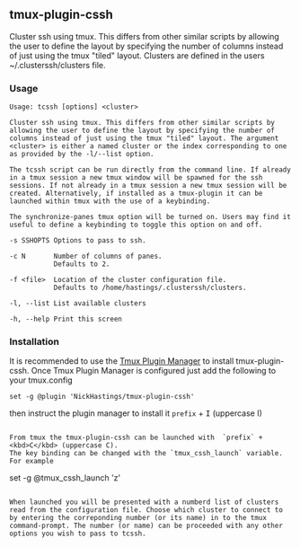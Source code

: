 ## tmux-plugin-cssh

Cluster ssh using tmux. This differs from other similar scripts by
allowing the user to define the layout by specifying the number of
columns instead of just using the tmux "tiled" layout. Clusters are
defined in the users ~/.clusterssh/clusters file.

### Usage

```
Usage: tcssh [options] <cluster>

Cluster ssh using tmux. This differs from other similar scripts by
allowing the user to define the layout by specifying the number of
columns instead of just using the tmux "tiled" layout. The argument
<cluster> is either a named cluster or the index corresponding to one
as provided by the -l/--list option.

The tcssh script can be run directly from the command line. If already
in a tmux session a new tmux window will be spawned for the ssh
sessions. If not already in a tmux session a new tmux session will be
created. Alternatively, if installed as a tmux-plugin it can be
launched within tmux with the use of a keybinding.

The synchronize-panes tmux option will be turned on. Users may find it
useful to define a keybinding to toggle this option on and off.

-s SSHOPTS Options to pass to ssh.

-c N       Number of columns of panes.
           Defaults to 2.

-f <file>  Location of the cluster configuration file.
           Defaults to /home/hastings/.clusterssh/clusters.

-l, --list List available clusters

-h, --help Print this screen
```

### Installation

It is recommended to use the [Tmux Plugin
Manager](https://github.com/tmux-plugins/tpm) to install
tmux-plugin-cssh. Once Tmux Plugin Manager is configured just add the following to your tmux.config
```
set -g @plugin 'NickHastings/tmux-plugin-cssh'
```
then instruct the plugin manager to install it `prefix` + <kbd>I</kbd> (uppercase I)
```

From tmux the tmux-plugin-cssh can be launched with  `prefix` + <kbd>C</kbd> (uppercase C).
The key binding can be changed with the `tmux_cssh_launch` variable. For example
```
set -g @tmux_cssh_launch 'z'
```

When launched you will be presented with a numberd list of clusters
read from the configuration file. Choose which cluster to connect to
by entering the correponding number (or its name) in to the tmux
command-prompt. The number (or name) can be proceeded with any other
options you wish to pass to tcssh.
